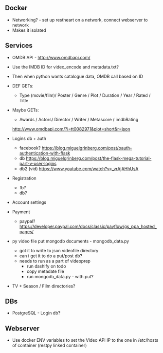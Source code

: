 ## Docker

* Networking? - set up restheart on a network, connect webserver to network
* Makes it isolated

## Services

* OMDB API - http://www.omdbapi.com/
 * Use the IMDB ID for video_encode and metadata.txt?
 * Then when python wants catalogue data, OMDB call based on ID
 * DEF GETs:
   * Type (movie/film)/ Poster / Genre / Plot / Duration / Year / Rated / Title
* Maybe GETs:
   * Awards / Actors/ Director / Writer / Metascore / imdbRating
   
   http://www.omdbapi.com/?i=tt0082971&plot=short&r=json

* Logins db + auth
  * facebook? https://blog.miguelgrinberg.com/post/oauth-authentication-with-flask
  * db https://blog.miguelgrinberg.com/post/the-flask-mega-tutorial-part-v-user-logins
  * db2 (vid) https://www.youtube.com/watch?v=_vrAjAHhUsA

* Registration
  * fb?
  * db?

* Account settings

* Payment
  * paypal? https://developer.paypal.com/docs/classic/payflow/gs_ppa_hosted_pages/

* py video file put mongodb documents - mongodb_data.py
  * got it to write to json videofile directory
  * can i get it to do a put/post db?
  * needs to run as a part of videoprep
    * run dashify on todo
    * copy metadate file
    * run mongodb_data.py - with put?
    
* TV + Season / Film directories?

## DBs

* PostgreSQL - Login db?

## Webserver

* Use docker ENV variables to set the Video API IP to the one in /etc/hosts of container (restpy linked container)
